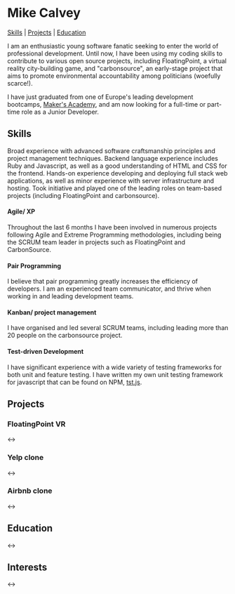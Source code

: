 # Mike Calvey
[Skills](#skills) | [Projects](#projects) | [Education](#education)

I am an enthusiastic young software fanatic seeking to enter the world of professional development.  Until now, I have been using my coding skills to contribute to various open source projects, including FloatingPoint, a virtual reality city-building game, and "carbonsource", an early-stage project that aims to promote environmental accountability among politicians (woefully scarce!).

I have just graduated from one of Europe's leading development bootcamps, [Maker's Academy](http://www.makersacademy.com/), and am now looking for a full-time or part-time role as a Junior Developer.

## Skills


Broad experience with advanced software craftsmanship principles and project management techniques. Backend language experience includes Ruby and Javascript, as well as a good understanding of HTML and CSS for the frontend. Hands-on experience developing and deploying full stack web applications, as well as minor experience with server infrastructure and hosting. Took initiative and played one of the leading roles on team-based projects (including FloatingPoint and carbonsource).

#### Agile/ XP

Throughout the last 6 months I have been involved in numerous projects following Agile and Extreme Programming methodologies, including being the SCRUM team leader in projects such as FloatingPoint and CarbonSource.

#### Pair Programming

I believe that pair programming greatly increases the efficiency of developers. I am an experienced team communicator, and thrive when working in and leading development teams.

#### Kanban/ project management

I have organised and led several SCRUM teams, including leading more than 20 people on the carbonsource project.

#### Test-driven Development

I have significant experience with a wide variety of testing frameworks for both unit and feature testing. I have written my own unit testing framework for javascript that can be found on NPM, [tst.js](https://www.npmjs.com/package/tstjs).

## Projects

### FloatingPoint VR

<->

### Yelp clone

<->

<!-- Makers-yelp is a functionality clone of yelp. I developed it with 3 other junior developers over the course of 5 days. We wrote it in ruby and used all of the standard rails technologies. Our project was written tests-first, and we had extensive unit and feature testing with Rspec and cucumber/ capybara. Check out the codebase [here](https://github.com/calveym/makersyelp). -->

### Airbnb clone

<->

<!-- Makersbnb is a functionality clone of airbnb. It allows users to sign up, create and edit property listings, and request to book other users' listings. I developed this project in 5 days with 3 other junior developers. For our tech stack, we opted to go with node, express and ejs. Our database runs on postgres, and our testing was done with jasmine. Check out the final product [here](http://makersbnb2016.herokuapp.com/home) and the code itself [here](https://github.com/calveym/makersbnb). -->

## Education

<->

## Interests

<->
